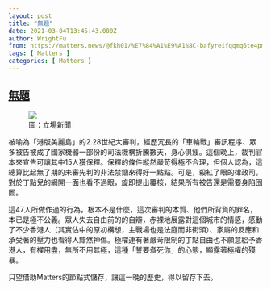 ```yaml
---
layout: post
title: "無題"
date: 2021-03-04T13:45:43.000Z
author: WrightFu
from: https://matters.news/@fkh01/%E7%84%A1%E9%A1%8C-bafyreifqqmq6te4pmzcb4n6ssjh7yrnphzg3567lusuel7ijub3wzgutjm
tags: [ Matters ]
categories: [ Matters ]
---
```

<!--1614865543000-->
[無題](https://matters.news/@fkh01/%E7%84%A1%E9%A1%8C-bafyreifqqmq6te4pmzcb4n6ssjh7yrnphzg3567lusuel7ijub3wzgutjm)
------

<div>
<figure class="image"><img src="https://assets.matters.news/embed/d7dbc3d9-32ce-4be3-b3fa-339a8c309b9a.jpeg" data-asset-id="d7dbc3d9-32ce-4be3-b3fa-339a8c309b9a" referrerpolicy="no-referrer"><figcaption><span>圖：立場新聞</span></figcaption></figure><p>被喻為「港版美麗島」的2.28世紀大審判，經歷冗長的「車輪戰」審訊程序、眾多被告被成了國家機器一部份的司法機構折騰數天，身心俱疲。這個晚上，裁判官本來宣告可讓其中15人獲保釋。保釋的條件縱然嚴苛得極不合理，但個人認為，這總算比起無了期的未審先判的非法禁錮來得好一點點。可是，殺紅了眼的律政司，對於丁點兒的網開一面也看不過眼，旋即提出覆核，結果所有被告還是需要身陷囹圄。</p><p>這47人所做作過的行為，根本不是什麼，這次審判的本質、他們所背負的罪名，本已是極不公義。眾人失去自由前的的自辯，赤裸地展露對這個城市的情感，感動了不少香港人（其實佔中的原初構想，主戰場也是法庭而非街頭）、家屬的反應和承受著的壓力也看得人黯然神傷。極櫂連有著嚴苛限制的丁點自由也不願意給予香港人，有櫂用盡，無所不用其極，這種「誓要煮死你」的心態，顯露著極權的殘暴。</p><p>只望借助Matters的節點式儲存，讓這一晚的歷史，得以留存下去。</p>
</div>
